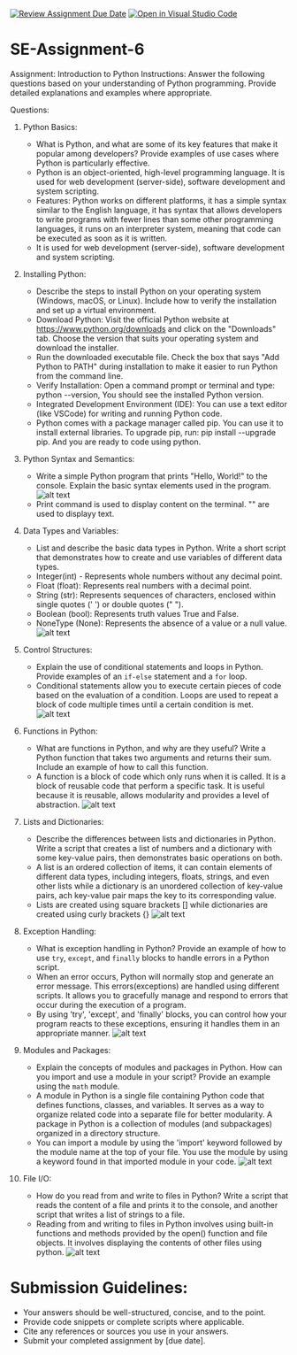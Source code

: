 [![Review Assignment Due Date](https://classroom.github.com/assets/deadline-readme-button-22041afd0340ce965d47ae6ef1cefeee28c7c493a6346c4f15d667ab976d596c.svg)](https://classroom.github.com/a/WfNmjXUk)
[![Open in Visual Studio Code](https://classroom.github.com/assets/open-in-vscode-2e0aaae1b6195c2367325f4f02e2d04e9abb55f0b24a779b69b11b9e10269abc.svg)](https://classroom.github.com/online_ide?assignment_repo_id=15313879&assignment_repo_type=AssignmentRepo)
# SE-Assignment-6
 Assignment: Introduction to Python
Instructions:
Answer the following questions based on your understanding of Python programming. Provide detailed explanations and examples where appropriate.

 Questions:

1. Python Basics:
   - What is Python, and what are some of its key features that make it popular among developers? Provide examples of use cases where Python is particularly effective.
    - Python is an object-oriented, high-level programming language. It is used for web development (server-side), software development and system scripting.
    - Features: Python works on different platforms, it has a simple syntax similar to the English language, it has syntax that allows developers to write programs with fewer lines than some other programming languages, it runs on an interpreter system, meaning that code can be executed as soon as it is written.
    - It is used for web development (server-side), software development and system scripting.



2. Installing Python:
   - Describe the steps to install Python on your operating system (Windows, macOS, or Linux). Include how to verify the installation and set up a virtual environment.
    - Download Python: Visit the official Python website at https://www.python.org/downloads and click on the "Downloads" tab. Choose the version that suits your operating system and download the installer.
    - Run the downloaded executable file. Check the box that says "Add Python to PATH" during installation to make it easier to run Python from the command line.
    - Verify Installation: Open a command prompt or terminal and type: python --version, You should see the installed Python version.
    - Integrated Development Environment (IDE): You can use a text editor (like VSCode) for writing and running Python code.
    - Python comes with a package manager called pip. You can use it to install external libraries. To upgrade pip, run: pip install --upgrade pip.
    And you are ready to code using python.



3. Python Syntax and Semantics:
   - Write a simple Python program that prints "Hello, World!" to the console. Explain the basic syntax elements used in the program.
    ![alt text](hello.py.png)
    - Print command is used to display content on the terminal. "" are used to displayy text.

4. Data Types and Variables:
   - List and describe the basic data types in Python. Write a short script that demonstrates how to create and use variables of different data types.
    - Integer(int) - Represents whole numbers without any decimal point.
    - Float (float): Represents real numbers with a decimal point.
    - String (str): Represents sequences of characters, enclosed within single quotes (' ') or double quotes (" ").
    - Boolean (bool): Represents truth values True and False.
    - NoneType (None): Represents the absence of a value or a null value.
   ![alt text](dataTypes.py.png)



5. Control Structures:
   - Explain the use of conditional statements and loops in Python. Provide examples of an `if-else` statement and a `for` loop.
    - Conditional statements allow you to execute certain pieces of code based on the evaluation of a condition. Loops are used to repeat a block of code multiple times until a certain condition is met.
   ![alt text](conditions.py.png)



6. Functions in Python:
   - What are functions in Python, and why are they useful? Write a Python function that takes two arguments and returns their sum. Include an example of how to call this function.
    - A function is a block of code which only runs when it is called. It is a block of reusable code that perform a specific task. It is useful because it is reusable, allows modularity and provides a level of abstraction.
    ![alt text](functions.py.png)



7. Lists and Dictionaries:
   - Describe the differences between lists and dictionaries in Python. Write a script that creates a list of numbers and a dictionary with some key-value pairs, then demonstrates basic operations on both.
    - A list is an ordered collection of items, it can contain elements of different data types, including integers, floats, strings, and even other lists while a dictionary is an unordered collection of key-value pairs, ach key-value pair maps the key to its corresponding value.
    - Lists are created using square brackets [] while dictionaries are created using curly brackets {}
    ![alt text](listsAndDict.py.png)



8. Exception Handling:
   - What is exception handling in Python? Provide an example of how to use `try`, `except`, and `finally` blocks to handle errors in a Python script.
    - When an error occurs, Python will normally stop and generate an error message. This errors(exceptions) are handled using different scripts. It allows you to gracefully manage and respond to errors that occur during the execution of a program.
    - By using 'try', 'except', and 'finally' blocks, you can control how your program reacts to these exceptions, ensuring it handles them in an appropriate manner. 
    ![alt text](error_handling.py.png)



9. Modules and Packages:
   - Explain the concepts of modules and packages in Python. How can you import and use a module in your script? Provide an example using the `math` module.
    - A module in Python is a single file containing Python code that defines functions, classes, and variables. It serves as a way to organize related code into a separate file for better modularity. A package in Python is a collection of modules (and subpackages) organized in a directory structure.
    - You can import a module by using the 'import' keyword followed by the module name at the top of your file. You use the module by using a keyword found in that imported module in your code.
    ![alt text](imports.py.png)



10. File I/O:
    - How do you read from and write to files in Python? Write a script that reads the content of a file and prints it to the console, and another script that writes a list of strings to a file.
     - Reading from and writing to files in Python involves using built-in functions and methods provided by the open() function and file objects. It involves displaying the contents of other files using python.
     ![alt text](readWrite.py.png)



# Submission Guidelines:
- Your answers should be well-structured, concise, and to the point.
- Provide code snippets or complete scripts where applicable.
- Cite any references or sources you use in your answers.
- Submit your completed assignment by [due date].


